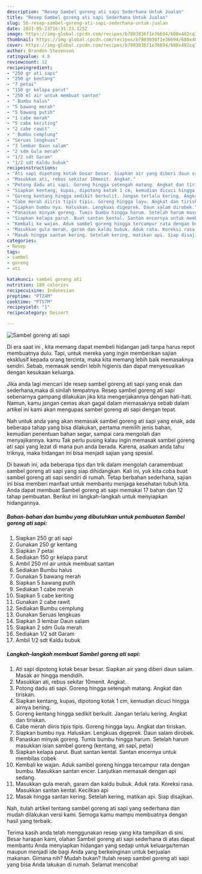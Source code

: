 ```yaml
---
description: "Resep Sambel goreng ati sapi Sederhana Untuk Jualan"
title: "Resep Sambel goreng ati sapi Sederhana Untuk Jualan"
slug: 56-resep-sambel-goreng-ati-sapi-sederhana-untuk-jualan
date: 2021-05-23T16:31:23.125Z
image: https://img-global.cpcdn.com/recipes/b7803836f1e36694/680x482cq70/sambel-goreng-ati-sapi-foto-resep-utama.jpg
thumbnail: https://img-global.cpcdn.com/recipes/b7803836f1e36694/680x482cq70/sambel-goreng-ati-sapi-foto-resep-utama.jpg
cover: https://img-global.cpcdn.com/recipes/b7803836f1e36694/680x482cq70/sambel-goreng-ati-sapi-foto-resep-utama.jpg
author: Brandon Stevenson
ratingvalue: 4.8
reviewcount: 12
recipeingredient:
- "250 gr ati sapi"
- "250 gr kentang"
- "7 petai"
- "150 gr kelapa parut"
- "250 ml air untuk membuat santan"
- " Bumbu halus"
- "5 bawang merah"
- "5 bawang putih"
- "1 cabe merah"
- "5 cabe keriting"
- "2 cabe rawit"
- " Bumbu cemplung"
- "Seruas lengkuas"
- "3 lembar Daun salam"
- "2 sdm Gula merah"
- "1/2 sdt Garam"
- "1/2 sdt Kaldu bubuk"
recipeinstructions:
- "Ati sapi dipotong kotak besar besar. Siapkan air yang diberi daun salam. Masak air hingga mendidih."
- "Masukkan ati, rebus sekitar 10menit. Angkat."
- "Potong dadu ati sapi. Goreng hingga setengah matang. Angkat dan tiriskan."
- "Siapkan kentang, kupas, dipotong kotak 1 cm, kemudian dicuci hingga airnya bening."
- "Goreng kentang hingga sedikit berkulit. Jangan terlalu kering. Angkat dan tiriskan."
- "Cabe merah diiris tipis tipis. Goreng hingga layu. Angkat dan tiriskan."
- "Siapkan bumbu nya. Haluskan. Lengkuas digeprek. Daun salam dirobek."
- "Panaskan minyak goreng. Tumis bumbu hingga harum. Setelah harum masukkan isian sambel goreng (kentang, ati sapi, petai)"
- "Siapkan kelapa parut. Buat santan kental. Santan encernya untuk membilas cobek"
- "Kembali ke wajan. Aduk sambel goreng hingga tercampur rata dengan bumbu. Masukkan santan encer. Lanjutkan memasak dengan api sedang."
- "Masukkan gula merah, garam dan kaldu bubuk. Aduk rata. Koreksi rasa. Masukkan santan kental. Kecilkan api"
- "Masak hingga santan kering. Setelah kering, matikan api. Siap disajikan."
categories:
- Resep
tags:
- sambel
- goreng
- ati

katakunci: sambel goreng ati 
nutrition: 189 calories
recipecuisine: Indonesian
preptime: "PT24M"
cooktime: "PT57M"
recipeyield: "1"
recipecategory: Dessert

---
```



![Sambel goreng ati sapi](https://img-global.cpcdn.com/recipes/b7803836f1e36694/680x482cq70/sambel-goreng-ati-sapi-foto-resep-utama.jpg)

Di era  saat ini , kita memang dapat membeli hidangan jadi tanpa harus repot membuatnya dulu. Tapi, untuk mereka yang ingin memberikan sajian eksklusif kepada orang tercinta, maka kita memang lebih baik memasaknya sendiri. Sebab, memasak sendiri lebih higienis dan dapat menyesuaikan dengan kesukaan keluarga.

Jika anda lagi mencari ide resep sambel goreng ati sapi yang enak dan sederhana,maka di sinilah tempatnya. Resep sambel goreng ati sapi  sebenarnya gampang dilakukan jika kita mengerjakannya dengan hati-hati. Namun, kamu jangan cemas akan gagal dalam memasaknya 
sebab dalam artikel ini kami akan mengupas sambel goreng ati sapi dengan tepat.  



Nah untuk anda yang akan memasak sambel goreng ati sapi yang enak, ada beberapa tahap yang bisa dilakukan, pertama memilih jenis bahan, kemudian penentuan bahan segar, sampai cara mengolah dan menyajikannya. kamu Tak perlu pusing kalau ingin memasak sambel goreng ati sapi yang lezat di mana pun anda berada. Karena, asalkan anda  tahu triknya, maka hidangan ini bisa menjadi sajian yang spesial.

Di bawah ini, ada beberapa tips dan trik dalam mengolah caramembuat sambel goreng ati sapi yang siap dihidangkan. Kali ini, yuk kita coba buat sambel goreng ati sapi sendiri di rumah. Tetap berbahan sederhana, sajian ini bisa memberi manfaat untuk membantu menjaga kesehatan tubuh kita. Anda dapat membuat Sambel goreng ati sapi memakai 17 bahan dan 12 tahap pembuatan. Berikut ini langkah-langkah untuk menyiapkan hidangannya.

<!--inarticleads1-->

##### Bahan-bahan dan bumbu yang dibutuhkan untuk pembuatan Sambel goreng ati sapi:

1. Siapkan 250 gr ati sapi
1. Gunakan 250 gr kentang
1. Siapkan 7 petai
1. Sediakan 150 gr kelapa parut
1. Ambil 250 ml air untuk membuat santan
1. Sediakan  Bumbu halus
1. Gunakan 5 bawang merah
1. Siapkan 5 bawang putih
1. Sediakan 1 cabe merah
1. Siapkan 5 cabe keriting
1. Gunakan 2 cabe rawit
1. Sediakan  Bumbu cemplung
1. Gunakan Seruas lengkuas
1. Siapkan 3 lembar Daun salam
1. Siapkan 2 sdm Gula merah
1. Sediakan 1/2 sdt Garam
1. Ambil 1/2 sdt Kaldu bubuk




<!--inarticleads2-->

##### Langkah-langkah membuat Sambel goreng ati sapi:

1. Ati sapi dipotong kotak besar besar. Siapkan air yang diberi daun salam. Masak air hingga mendidih.
1. Masukkan ati, rebus sekitar 10menit. Angkat.
1. Potong dadu ati sapi. Goreng hingga setengah matang. Angkat dan tiriskan.
1. Siapkan kentang, kupas, dipotong kotak 1 cm, kemudian dicuci hingga airnya bening.
1. Goreng kentang hingga sedikit berkulit. Jangan terlalu kering. Angkat dan tiriskan.
1. Cabe merah diiris tipis tipis. Goreng hingga layu. Angkat dan tiriskan.
1. Siapkan bumbu nya. Haluskan. Lengkuas digeprek. Daun salam dirobek.
1. Panaskan minyak goreng. Tumis bumbu hingga harum. Setelah harum masukkan isian sambel goreng (kentang, ati sapi, petai)
1. Siapkan kelapa parut. Buat santan kental. Santan encernya untuk membilas cobek
1. Kembali ke wajan. Aduk sambel goreng hingga tercampur rata dengan bumbu. Masukkan santan encer. Lanjutkan memasak dengan api sedang.
1. Masukkan gula merah, garam dan kaldu bubuk. Aduk rata. Koreksi rasa. Masukkan santan kental. Kecilkan api
1. Masak hingga santan kering. Setelah kering, matikan api. Siap disajikan.




Nah, itulah artikel tentang  sambel goreng ati sapi  yang sederhana dan mudah dilakukan versi kami. Semoga kamu mampu membuatnya dengan hasil yang terbaik. 

Terima kasih anda telah menggunakan resep yang kita tampilkan di sini. Besar harapan kami, olahan  Sambel goreng ati sapi sederhana di atas dapat membantu Anda menyiapkan hidangan yang sedap untuk keluarga/teman maupun menjadi ide bagi Anda yang berkeinginan untuk berjualan makanan. Gimana nih? Mudah bukan? Itulah resep sambel goreng ati sapi yang bisa Anda lakukan di rumah. Selamat mencoba!

